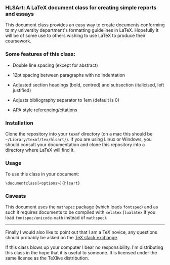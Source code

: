 ###  HLSArt: A LaTeX document class for creating simple reports and essays

This document class provides an easy way to create documents conforming to my university
department's formatting guidelines in LaTeX. Hopefully it will be of some use to others wishing
to use LaTeX to produce their coursework.

### Some features of this class:

- Double line spacing (except for abstract)

- 12pt spacing between paragraphs with no indentation

- Adjusted section headings (bold, centred) and subsection (italicised, left justified)

- Adjusts bibliography separator to 1em (default is 0)

- APA style referencing/citations

### Installation

Clone the repository into your `texmf` directory (on a mac this should be
`~/Library/texmf/tex/hlsart/`). If you are using Linux or Windows, you should
consult your documentation and clone this repository into a directory where LaTeX will find it.

### Usage

To use this class in your document:

    \documentclass[<options>]{hlsart}


### Caveats

This document uses the `mathspec` package (which loads `fontspec`) and as such
it requires documents to be compiled with `xelatex` (`lualatex` if you load
`fontspec/unicode-math` instead of `mathspec`).

----

Finally I would also like to point out that I am a TeX novice, any questions should
probably be asked on the [TeX stack exchange](http://tex.stackexchange.com).

If this class blows up your computer I bear no responsibility. I'm distributing
this class in the hope that it is useful to someone. It is licensed under the
same license as the TeXlive distribution.
